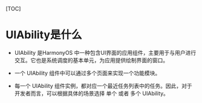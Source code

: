 [TOC]

# UIAbility是什么

- UIAbility 是HarmonyOS 中一种包含UI界面的应用组件，主要用于与用户进行交互。它也是系统调度的基本单元，为应用提供绘制界面的窗口。

- 一个 UIAbility 组件中可以通过多个页面来实现一个功能模块。

- 每一个 UIAbility 组件实例，都对应一个最近任务列表中的任务。因此，对于开发者而言，可以根据具体的场景选择 单个 或者 多个 UIAbility。



